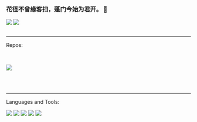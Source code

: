 ### 花径不曾缘客扫，蓬门今始为君开。 👋




<img align="left" src="https://github-readme-stats.vercel.app/api?username=Lvan826199&count_private=true&show_icons=true&theme=radicalhide_title=true&show_icons=true" />

<img align="" src="https://github-readme-stats.vercel.app/api/top-langs/?username=Lvan826199&layout=compact" />


<br>
<br>



<!--
**Lvan826199/Lvan826199** is a ✨ _special_ ✨ repository because its `README.md` (this file) appears on your GitHub profile.

Here are some ideas to get you started:

-->

---

Repos:

<br>

![](https://count.getloli.com/get/@Lvan826199.github.readme?theme=rule34)


<br>
<br>

---

Languages and Tools:



[![](https://img.shields.io/badge/python-blue?style=flat-square&logo=python&logoColor=white)](#)
[![](https://img.shields.io/badge/Django-black?style=flat-square&logo=Django&logoColor=white)](#)
[![](https://img.shields.io/badge/playwright-1E8449?style=flat-square&logo=playwright&logoColor=white)](#)
[![](https://img.shields.io/badge/selenium-green?style=flat-square&logo=selenium&logoColor=white)](#)
[![](https://img.shields.io/badge/Golang-1E90FF?style=flat-square&logo=go&logoColor=white)](#)



<!--

- 🔭 I’m currently working on ...
- 🌱 I’m currently learning ...
- 👯 I’m looking to collaborate on ...
- 🤔 I’m looking for help with ...
- 💬 Ask me about ...
- 📫 How to reach me: ...
- 😄 Pronouns: ...
- ⚡ Fun fact: ...

-->

